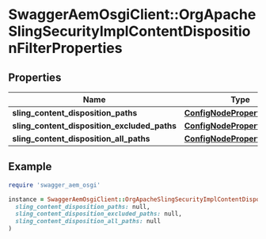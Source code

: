 # SwaggerAemOsgiClient::OrgApacheSlingSecurityImplContentDispositionFilterProperties

## Properties

| Name | Type | Description | Notes |
| ---- | ---- | ----------- | ----- |
| **sling_content_disposition_paths** | [**ConfigNodePropertyArray**](ConfigNodePropertyArray.md) |  | [optional] |
| **sling_content_disposition_excluded_paths** | [**ConfigNodePropertyArray**](ConfigNodePropertyArray.md) |  | [optional] |
| **sling_content_disposition_all_paths** | [**ConfigNodePropertyBoolean**](ConfigNodePropertyBoolean.md) |  | [optional] |

## Example

```ruby
require 'swagger_aem_osgi'

instance = SwaggerAemOsgiClient::OrgApacheSlingSecurityImplContentDispositionFilterProperties.new(
  sling_content_disposition_paths: null,
  sling_content_disposition_excluded_paths: null,
  sling_content_disposition_all_paths: null
)
```

